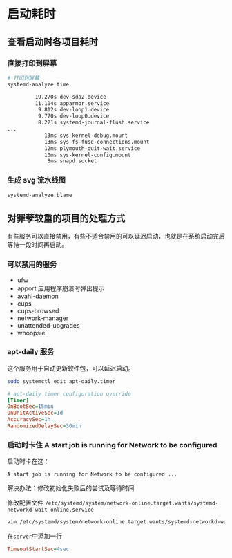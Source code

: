 # 启动耗时

## 查看启动时各项目耗时

### 直接打印到屏幕

```sh
# 打印到屏幕
systemd-analyze time
```

```txt
         19.270s dev-sda2.device
         11.104s apparmor.service
          9.812s dev-loop1.device
          9.770s dev-loop0.device
          8.221s systemd-journal-flush.service
...
            13ms sys-kernel-debug.mount
            13ms sys-fs-fuse-connections.mount
            12ms plymouth-quit-wait.service
            10ms sys-kernel-config.mount
             8ms snapd.socket
```

### 生成 svg 流水线图

```sh
systemd-analyze blame
```

## 对罪孽较重的项目的处理方式

有些服务可以直接禁用，有些不适合禁用的可以延迟启动，也就是在系统启动完后等待一段时间再启动。

### 可以禁用的服务

-   ufw
-   apport 应用程序崩溃时弹出提示
-   avahi-daemon
-   cups
-   cups-browsed
-   network-manager
-   unattended-upgrades
-   whoopsie

### apt-daily 服务

这个服务用于自动更新软件包，可以延迟启动。

```bash
sudo systemctl edit apt-daily.timer
```

```ini
# apt-daily timer configuration override
[Timer]
OnBootSec=15min
OnUnitActiveSec=1d
AccuracySec=1h
RandomizedDelaySec=30min
```

### 启动时卡住 A start job is running for Network to be configured

启动时卡在这：

```
A start job is running for Network to be configured ...
```

解决办法：修改初始化失败后的尝试及等待时间

修改配置文件 `/etc/systemd/system/network-online.target.wants/systemd-networkd-wait-online.service`

```sh
vim /etc/systemd/system/network-online.target.wants/systemd-networkd-wait-online.service
```

在`server`中添加一行

```ini
TimeoutStartSec=4sec
```

